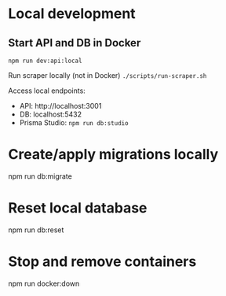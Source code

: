 # Local development
   
## Start API and DB in Docker
```npm run dev:api:local```

Run scraper locally (not in Docker)
```./scripts/run-scraper.sh```

Access local endpoints:
- API: http://localhost:3001
- DB: localhost:5432
- Prisma Studio: ```npm run db:studio```

# Create/apply migrations locally
npm run db:migrate

# Reset local database
npm run db:reset

# Stop and remove containers
npm run docker:down